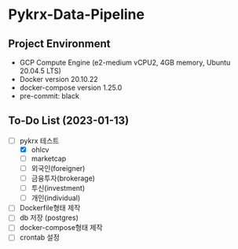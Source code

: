 # Pykrx-Data-Pipeline

## Project Environment

- GCP Compute Engine (e2-medium vCPU2, 4GB memory, Ubuntu 20.04.5 LTS)
- Docker version 20.10.22
- docker-compose version 1.25.0
- pre-commit: black

## To-Do List (2023-01-13)

- [ ] pykrx 테스트
    - [x] ohlcv
    - [ ] marketcap
    - [ ] 외국인(foreigner)
    - [ ] 금융투자(brokerage)
    - [ ] 투신(investment)
    - [ ] 개인(individual)
- [ ] Dockerfile형태 제작
- [ ] db 저장 (postgres)
- [ ] docker-compose형태 제작
- [ ] crontab 설정
